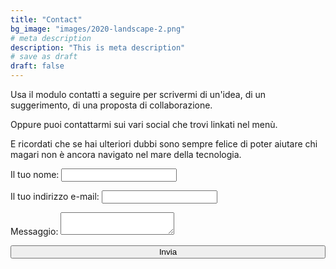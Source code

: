 ```yaml
---
title: "Contact"
bg_image: "images/2020-landscape-2.png"
# meta description
description: "This is meta description"
# save as draft
draft: false
---
```


<p>
Usa il modulo contatti a seguire per scrivermi di un'idea, di un suggerimento, di una proposta di collaborazione.
</p>
<p>
Oppure puoi contattarmi sui vari social che trovi linkati nel menù.
</p>

<p>
E ricordati che se hai ulteriori dubbi sono sempre felice di poter aiutare chi magari non è ancora navigato nel mare della tecnologia.
</p>


<form name="contact" method="POST" data-netlify="true">
  <p>
    <label>Il tuo nome: <input type="text" name="name" /></label>   
  </p>
  <p>
    <label>Il tuo indirizzo e-mail: <input type="email" name="email" /></label>
  </p>

  <p>
    <label>Messaggio: <textarea name="message"></textarea></label>
  </p>
  <p>
    <button style=width:100% type="submit">Invia</button>
  </p>
</form>
